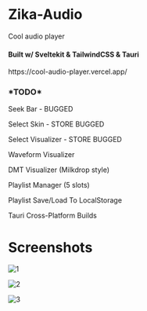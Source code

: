# Zika-Audio
Cool audio player
<h4><b>Built w/ Sveltekit & TailwindCSS & Tauri</b></h4>
https://cool-audio-player.vercel.app/

<h3><strong>*TODO*</strong></h3>
<p>Seek Bar - BUGGED</p>
<p>Select Skin - STORE BUGGED</p>
<p>Select Visualizer - STORE BUGGED</p>
<p>Waveform Visualizer</p>
<p>DMT Visualizer (Milkdrop style)</p>
<p>Playlist Manager (5 slots)</p>
<p>Playlist Save/Load To LocalStorage</p>
<p>Tauri Cross-Platform Builds</p>

# Screenshots
![1](https://github.com/billycvitak/Audio-Player/assets/145053822/2517d59f-c965-41a7-b69e-4cdffdaf8d6e)

![2](https://github.com/billycvitak/Audio-Player/assets/145053822/6d0a71da-490a-4168-b372-82a3dd3b79c0)

![3](https://github.com/billycvitak/Audio-Player/assets/145053822/29e1596b-cfd1-4175-9ed1-701fdcfaf99b)




